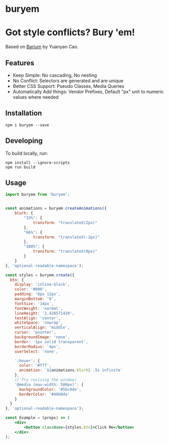 buryem
======

# Got style conflicts? Bury 'em!
Based on [Barium](http://github.com/yuanyan/barium/) by  Yuanyan Cao.

## Features

* Keep Simple: No cascading, No nesting
* No Conflict: Selectors are generated and are unique
* Better CSS Support: Pseudo Classes, Media Queries
* Automatically Add things: Vendor Prefixes, Default "px" unit to numeric values where needed


## Installation

```
npm i buryem --save
```

## Developing
To build locally, run:
```
npm install --ignore-scripts
npm run build
```

## Usage

```jsx
import buryem from 'buryem';


const animations = buryem.createAnimations({
	blurh: {
		"33%": {
			transform: "translateX(2px)"
		},
		"66%": {
			transform: "translateX(-2px)"
		},
		"100%": {
			transform: "translateX(0px)"
		}			
	}
}, 'optional-readable-namespace');

const styles = buryem.create({
  btn: {
    display: 'inline-block',
    color: '#000',
    padding: '6px 12px',
    marginBottom: '0',
    fontSize: '14px',
    fontWeight: 'normal',
    lineHeight: '1.428571429',
    textAlign: 'center',
    whiteSpace: 'nowrap',
    verticalAlign: 'middle',
    cursor: 'pointer',
    backgroundImage: 'none',
    border: '1px solid transparent',
    borderRadius: '4px',
    userSelect: 'none',

    ':hover': {
      color: '#fff',
      animation: `${animations.blurh} .5s infinite`
    },
    // Try resizing the window!
    '@media (max-width: 500px)': {
      backgroundColor: '#5bc0de',
      borderColor: '#46b8da'
    }
  }
}, 'optional-readable-namespace');

const Example = (props) => (
	<div>
		<button className={styles.btn}>Click Me</button>
	</div>
);

```
